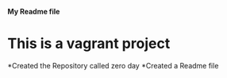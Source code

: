 **My Readme file**
# This is a vagrant project
*Created the Repository called zero day
*Created a Readme file 
